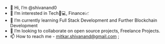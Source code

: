 - 👋 Hi, I’m @shivanand0
- 👀 I’m interested in Tech🧠💻, Finance📈
- 🌱 I’m currently learning Full Stack Development and Further Blockchain Development
- 💞️ I’m looking to collaborate on open source projects, Freelance Projects.
- 📫 How to reach me - mitkar.shivanand@gmail.com ;

<!---
shivanand0/shivanand0 is a ✨ special ✨ repository because its `README.md` (this file) appears on your GitHub profile.
You can click the Preview link to take a look at your changes.
--->
